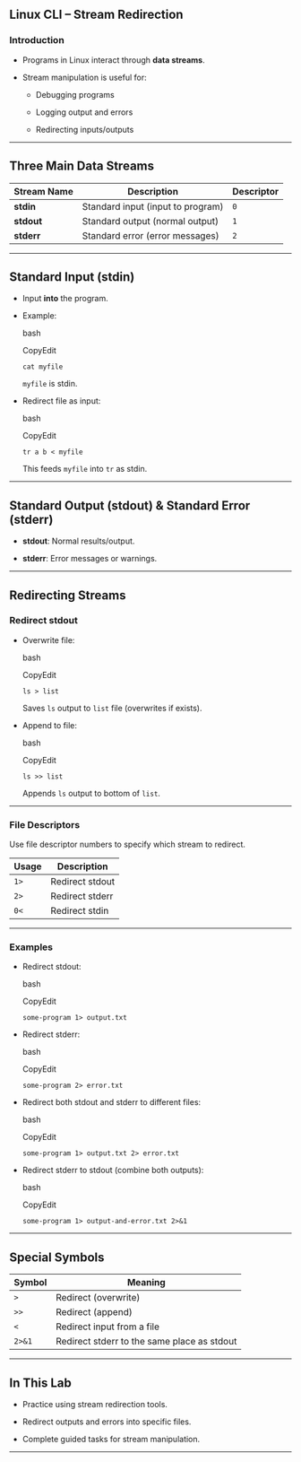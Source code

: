 ## **Linux CLI – Stream Redirection**

### **Introduction**

- Programs in Linux interact through **data streams**.
    
- Stream manipulation is useful for:
    
    - Debugging programs
        
    - Logging output and errors
        
    - Redirecting inputs/outputs
        

---

## **Three Main Data Streams**

|Stream Name|Description|Descriptor|
|---|---|---|
|**stdin**|Standard input (input to program)|`0`|
|**stdout**|Standard output (normal output)|`1`|
|**stderr**|Standard error (error messages)|`2`|

---

## **Standard Input (stdin)**

- Input **into** the program.
    
- Example:
    
    bash
    
    CopyEdit
    
    `cat myfile`
    
    `myfile` is stdin.
    
- Redirect file as input:
    
    bash
    
    CopyEdit
    
    `tr a b < myfile`
    
    This feeds `myfile` into `tr` as stdin.
    

---

## **Standard Output (stdout) & Standard Error (stderr)**

- **stdout**: Normal results/output.
    
- **stderr**: Error messages or warnings.
    

---

## **Redirecting Streams**

### **Redirect stdout**

- Overwrite file:
    
    bash
    
    CopyEdit
    
    `ls > list`
    
    Saves `ls` output to `list` file (overwrites if exists).
    
- Append to file:
    
    bash
    
    CopyEdit
    
    `ls >> list`
    
    Appends `ls` output to bottom of `list`.
    

---

### **File Descriptors**

Use file descriptor numbers to specify which stream to redirect.

|Usage|Description|
|---|---|
|`1>`|Redirect stdout|
|`2>`|Redirect stderr|
|`0<`|Redirect stdin|

---

### **Examples**

- Redirect stdout:
    
    bash
    
    CopyEdit
    
    `some-program 1> output.txt`
    
- Redirect stderr:
    
    bash
    
    CopyEdit
    
    `some-program 2> error.txt`
    
- Redirect both stdout and stderr to different files:
    
    bash
    
    CopyEdit
    
    `some-program 1> output.txt 2> error.txt`
    
- Redirect stderr to stdout (combine both outputs):
    
    bash
    
    CopyEdit
    
    `some-program 1> output-and-error.txt 2>&1`
    

---

## **Special Symbols**

|Symbol|Meaning|
|---|---|
|`>`|Redirect (overwrite)|
|`>>`|Redirect (append)|
|`<`|Redirect input from a file|
|`2>&1`|Redirect stderr to the same place as stdout|

---

## **In This Lab**

- Practice using stream redirection tools.
    
- Redirect outputs and errors into specific files.
    
- Complete guided tasks for stream manipulation.
    

---